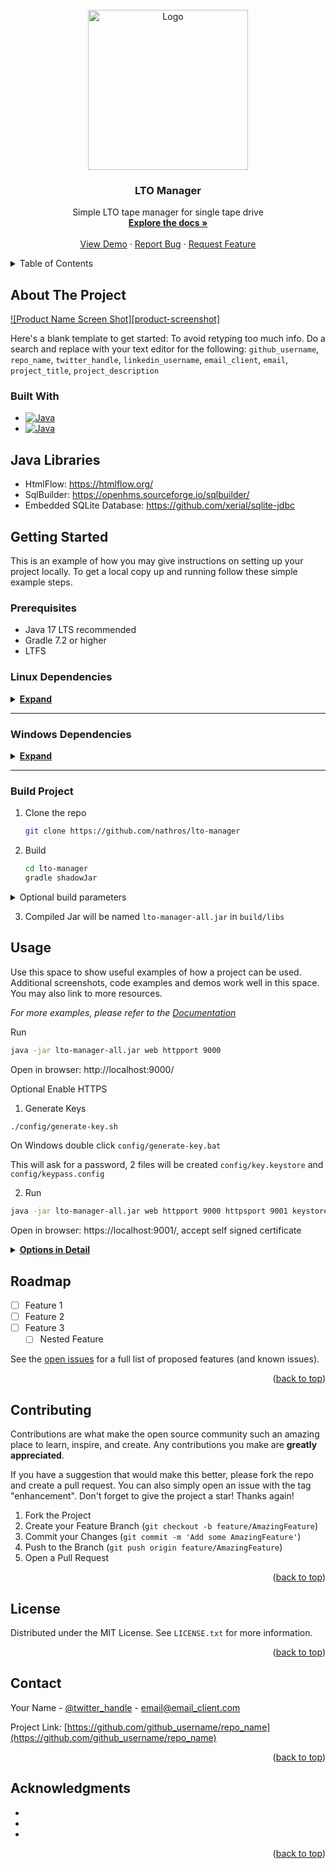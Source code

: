 <div id="top"></div>

<br />
<div align="center">
  <a href="https://github.com/nathros/lto-manager/">
    <img src="https://raw.githubusercontent.com/nathros/lto-manager/main/src/main/resources/lto/manager/web/assets/img/favico.svg" alt="Logo" width="256">
  </a>

<h3 align="center">LTO Manager</h3>

  <p align="center">
    Simple LTO tape manager for single tape drive
    <br />
    <a href="https://github.com/nathros/lto-manager"><strong>Explore the docs »</strong></a>
    <br />
    <br />
    <a href="https://github.com/nathros/lto-manager">View Demo</a>
    ·
    <a href="https://github.com/nathros/lto-manager/issues">Report Bug</a>
    ·
    <a href="https://github.com/nathros/lto-manager/issues">Request Feature</a>
  </p>
</div>



<!-- TABLE OF CONTENTS -->
<details>
  <summary>Table of Contents</summary>
  <ol>
    <li>
      <a href="#about-the-project">About The Project</a>
      <ul>
        <li><a href="#built-with">Built With</a></li>
      </ul>
    </li>
    <li>
      <a href="#getting-started">Getting Started</a>
      <ul>
        <li><a href="#prerequisites">Prerequisites</a></li>
        <li><a href="#installation">Installation</a></li>
      </ul>
    </li>
    <li><a href="#usage">Usage</a></li>
    <li><a href="#roadmap">Roadmap</a></li>
    <li><a href="#contributing">Contributing</a></li>
    <li><a href="#license">License</a></li>
    <li><a href="#contact">Contact</a></li>
    <li><a href="#acknowledgments">Acknowledgments</a></li>
  </ol>
</details>



<!-- ABOUT THE PROJECT -->
## About The Project

[![Product Name Screen Shot][product-screenshot]](https://example.com)

Here's a blank template to get started: To avoid retyping too much info. Do a search and replace with your text editor for the following: `github_username`, `repo_name`, `twitter_handle`, `linkedin_username`, `email_client`, `email`, `project_title`, `project_description`

### Built With

* [![Java][java-17]][java-17-url]
* [![Java][gradle]][gradle-url]

## Java Libraries
* HtmlFlow: https://htmlflow.org/
* SqlBuilder: https://openhms.sourceforge.io/sqlbuilder/
* Embedded SQLite Database: https://github.com/xerial/sqlite-jdbc

## Getting Started
This is an example of how you may give instructions on setting up your project locally.
To get a local copy up and running follow these simple example steps.

### Prerequisites
* Java 17 LTS recommended
* Gradle 7.2 or higher
* LTFS

### Linux Dependencies
<details>
<summary><u><b>Expand</b></u></summary>

### Install Java
```sh
sudo apt-get update
sudo apt-get install openjdk-17-jdk openjdk-17-jre
```
These commands apply to Debian and derivatives such as Ubuntu

### Install LTFS
Make sure your tape drive is visible, if this returns nothing then check cables / system configuration
```sh
ls /dev/ | grep nst
```
Compile and install: https://github.com/LinearTapeFileSystem/ltfs

Ubuntu 18.04 and 20.04
```sh
sudo apt-get update
sudo apt-get install libicu-dev libfuse-dev libxml2-dev uuid-dev libperl-dev libsnmp-perl
sudo apt install snapd
sudo snap install net-snmp

export USR=$(whoami)
sudo mkdir /opt/ltfs
sudo chown $USR /opt/ltfs
cd /opt/ltfs
git clone https://github.com/LinearTapeFileSystem/ltfs
mv ltfs/{.[!.],}* /opt/ltfs/

./autogen.sh
./configure
make
sudo make install

#if you run ltfs now it will complain that libraries are missing - the fix
export LD_LIBRARY_PATH=$LD_LIBRARY_PATH:/opt/ltfs/src/libltfs/.libs/
echo export LD_LIBRARY_PATH=$LD_LIBRARY_PATH:/opt/ltfs/src/libltfs/.libs/ >> ~/.bashrc

ltfs # test command
```

### Install Gradle
```sh
export USR=$(whoami)
export VER=7.2
sudo mkdir /opt/gradle
sudo chown $USR /opt/gradle
mkdir /opt/gradle/gradle-$VER/
cd /opt/gradle/gradle-$VER/
wget https://services.gradle.org/distributions/gradle-$VER-bin.zip
unzip gradle-$VER-bin.zip
rm gradle-$VER-bin.zip
export PATH=$PATH:/opt/gradle/gradle-$VER/bin
echo export PATH=$PATH:/opt/gradle/gradle-$VER/bin >> ~/.bashrc
```
</details>
<hr>

### Windows Dependencies
<details>
<summary><u><b>Expand</b></u></summary>

### Install Java
Download and install: https://download.oracle.com/java/17/archive/jdk-17.0.4_windows-x64_bin.exe

Run CMD as Admin
```sh
setx /M PATH "%PATH%;C:\Program Files\Java\jdk-17.0_4\bin"
 ```

or

In <b>File Explorer</b> right-click on the `This PC` (or `Computer`) icon, then click `Properties` -> `Advanced System Settings` -> `Environmental Variables`.

Under `System Variables` select Path, then click Edit. Add an entry for `C:\Program Files\Java\jdk-17.0_4\bin`. Click OK to save.

### Install LTFS
Download and install: https://www.quantum.com/en/service-support/downloads-and-firmware/ltfs/

### Install Gradle (Build Only)
Download: https://services.gradle.org/distributions/gradle-7.2-bin.zip

Extract to: `C:\Gradle`

Run CMD as Admin
```sh
setx /M PATH "%PATH%;C:\Gradle\bin"
 ```
or

Add `C:\Gradle\bin` to `Environmental Variables`
</details>
<hr>


### Build Project
1. Clone the repo
   ```sh
   git clone https://github.com/nathros/lto-manager
   ```
2. Build
   ```sh
   cd lto-manager
   gradle shadowJar
   ```
<details>
<summary>Optional build parameters</summary>
  Minify CSS and JavaScript

  ```sh
  gradle shadowJarMinify
  ```
</details>


3. Compiled Jar will be named `lto-manager-all.jar` in `build/libs`

## Usage

Use this space to show useful examples of how a project can be used. Additional screenshots, code examples and demos work well in this space. You may also link to more resources.

_For more examples, please refer to the [Documentation](https://example.com)_

Run
```sh
java -jar lto-manager-all.jar web httpport 9000
```
Open in browser: http://localhost:9000/

Optional Enable HTTPS
1. Generate Keys
```sh
./config/generate-key.sh
```
On Windows double click `config/generate-key.bat`

  This will ask for a password, 2 files will be created `config/key.keystore` and `config/keypass.config`

2. Run
```sh
java -jar lto-manager-all.jar web httpport 9000 httpsport 9001 keystorepath config/key.keystore keystoreconfigpath config/keypass.config
```
Open in browser: https://localhost:9001/, accept self signed certificate


  <details>
    <summary><u><b>Options in Detail</b></u></summary>
    <!-- have to be followed by an empty line! -->

These are all available launch parameters

* <b>HTTP port</b>
    * Port number for HTTP

      ```sh
      httpport [port]
      ```
    If HTTPS is enabled requests to this port this will redirected to HTTPS

    Example: `httpport 9000`

* <b>HTTPS port</b>
   * Port number for HTTPS

     ```sh
     httpport [port]
     ```
   HTTP requests will be redirected to HTTPS

   If this is specified then options `keystorepath` and `keystoreconfigpath` must also be configured

   Example: `httpports 9001`

* <b>Key store path</b>
   * Path for Key store

     ```sh
     keystorepath [path]
     ```
  Make sure to run `config/generate-key.sh` once to generate a key

   Example: `keystorepath config/key.keystore`

* <b>Key store config path</b>
  * Path for Key store config

    ```sh
    keystoreconfigpath [path]
    ```
  Make sure to run `config/generate-key.sh` once to generate a key

    Example: `keystoreconfigpath config/keypass.config`


* <b>Database path</b>
  * Path to SQLite database file

    ```sh
    dbpath [path]
    ```
  If file it does not exist it will be created

    Note: if this option is not specified then default of `config/base.db` will be used

    Example: `dbpath config/base.db`
  </details>


<!-- ROADMAP -->
## Roadmap

- [ ] Feature 1
- [ ] Feature 2
- [ ] Feature 3
    - [ ] Nested Feature

See the [open issues](https://github.com/github_username/repo_name/issues) for a full list of proposed features (and known issues).

<p align="right">(<a href="#top">back to top</a>)</p>



<!-- CONTRIBUTING -->
## Contributing

Contributions are what make the open source community such an amazing place to learn, inspire, and create. Any contributions you make are **greatly appreciated**.

If you have a suggestion that would make this better, please fork the repo and create a pull request. You can also simply open an issue with the tag "enhancement".
Don't forget to give the project a star! Thanks again!

1. Fork the Project
2. Create your Feature Branch (`git checkout -b feature/AmazingFeature`)
3. Commit your Changes (`git commit -m 'Add some AmazingFeature'`)
4. Push to the Branch (`git push origin feature/AmazingFeature`)
5. Open a Pull Request

<p align="right">(<a href="#top">back to top</a>)</p>



<!-- LICENSE -->
## License

Distributed under the MIT License. See `LICENSE.txt` for more information.

<p align="right">(<a href="#top">back to top</a>)</p>



<!-- CONTACT -->
## Contact

Your Name - [@twitter_handle](https://twitter.com/twitter_handle) - email@email_client.com

Project Link: [https://github.com/github_username/repo_name](https://github.com/github_username/repo_name)

<p align="right">(<a href="#top">back to top</a>)</p>



<!-- ACKNOWLEDGMENTS -->
## Acknowledgments

* []()
* []()
* []()

<p align="right">(<a href="#top">back to top</a>)</p>



<!-- MARKDOWN LINKS & IMAGES -->
<!-- https://www.markdownguide.org/basic-syntax/#reference-style-links -->
[java-17]: https://img.shields.io/badge/Java-17-orange?style=for-the-badge&logo=java
[java-17-url]: https://www.oracle.com/java/technologies/javase/jdk17-archive-downloads.html
[gradle]: https://img.shields.io/badge/Gradle-7.2-%2302303a?style=for-the-badge&logo=gradle
[gradle-url]: https://gradle.org/

